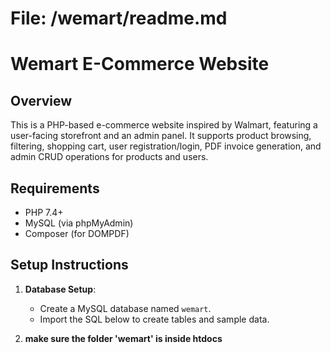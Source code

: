 
# File: /wemart/readme.md

# Wemart E-Commerce Website

## Overview
This is a PHP-based e-commerce website inspired by Walmart, featuring a user-facing storefront and an admin panel. It supports product browsing, filtering, shopping cart, user registration/login, PDF invoice generation, and admin CRUD operations for products and users.

## Requirements
- PHP 7.4+
- MySQL (via phpMyAdmin)
- Composer (for DOMPDF)

## Setup Instructions
1. **Database Setup**:
   - Create a MySQL database named `wemart`.
   - Import the SQL below to create tables and sample data.

2. **make sure the folder 'wemart' is inside htdocs**
